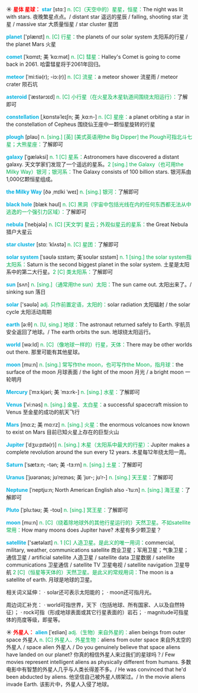 ☀ <font color="red">**星体 星球：**</font>
<font color="sky blue">**star**</font> [stɑː] 
<font color="#00b050">n. [C]（天空中的）星星，恒星：</font>The night was lit with stars. 夜晚繁星点点。/ distant star 遥远的星辰 / falling, shooting star 流星 / massive star 大质量恒星 / star cluster 星团

<font color="sky blue">**planet**</font> ['plænɪt] 
<font color="#00b050">n. [C] 行星：</font>the planets of our solar system 太阳系的行星 / the planet Mars 火星
           
<font color="sky blue">**comet**</font> [ˈkɒmɪt; 美 ˈkɑ:mət]
<font color="#00b050">n. [C] 彗星：</font>Halley's Comet is going to come back in 2061. 哈雷彗星将于2061年回归。

<font color="sky blue">**meteor**</font> [ˈmi:tiə(r); -iɔ:(r)]
<font color="#00b050">n. [C] 流星：</font>a meteor shower 流星雨 / meteor crater 陨石坑

<font color="sky blue">**asteroid**</font> [ˈæstərɔɪd]
<font color="#00b050">n. [C] 小行星（在火星及木星轨道间围绕太阳运行）：</font>了解即可
           
<font color="sky blue">**constellation**</font> [ˌkɒnstəˈleɪʃn; 美 ˌkɑ:n-]
<font color="#00b050">n. [C] 星座：</font>a planet orbiting a star in the constellation of Cepheus 围绕仙王座中一颗恒星旋转的行星
                      
<font color="sky blue">**plough**</font> [plaʊ]
<font color="#00b050">n. [sing.] [英] [美式英语用the Big Dipper] the Plough可指北斗七星；大熊星座：</font>了解即可

<font color="sky blue">**galaxy**</font> [ˈgæləksi]
<font color="#00b050">n. 1 [C] 星系：</font>Astronomers have discovered a distant galaxy. 天文学家们发现了一个遥远的星系。<font color="#00b050">2 [sing.] the Galaxy（也可用the Milky Way）银河；银河系：</font>The Galaxy consists of 100 billion stars. 银河系由1,000亿颗恒星组成。
          
<font color="sky blue">**the Milky Way**</font> [ðə ˌmɪlki ˈweɪ]
<font color="#00b050">n. [sing.] 银河：</font>了解即可
           
<font color="sky blue">**black hole**</font> [blæk həul]
<font color="#00b050">n. [C] 黑洞（宇宙中包括光线在内的任何东西都无法从中逃逸的一个强引力区域）：</font>了解即可
           
<font color="sky blue">**nebula**</font> [ˈnebjələ]
<font color="#00b050">n. [C] [天文学] 星云；外观似星云的星系：</font>the Great Nebula 猎户大星云

<font color="sky blue">**star cluster**</font> [stɑ: ˈklʌstə]
<font color="#00b050">n. [C] 星团：</font>了解即可

<font color="sky blue">**solar system**</font> [ˈsəʊlə sɪstəm; 美ˈsoʊlər sɪstəm]
<font color="#00b050">n. 1 [sing.] the solar system指太阳系：</font>Saturn is the second biggest planet in the solar system. 土星是太阳系中的第二大行星。<font color="#00b050">2 [C] 类太阳系：</font>了解即可

<font color="sky blue">**sun**</font> [sʌn] 
<font color="#00b050">n. [sing.]（通常用the sun）太阳：</font>The sun came out. 太阳出来了。/ sinking sun 落日

<font color="sky blue">**solar**</font> ['səʊlə] 
<font color="#00b050">adj. 只作前置定语，太阳的：</font>solar radiation 太阳辐射 / the solar cycle 太阳活动周期

<font color="sky blue">**earth**</font> [ə:θ] 
<font color="#00b050">n. [U, sing.] 地球：</font>The astronaut returned safely to Earth. 宇航员安全返回了地球。/ The earth orbits the sun. 地球绕太阳运行。

<font color="sky blue">**world**</font> [wə:ld] 
<font color="#00b050">n. [C]（像地球一样的）行星，天体：</font>There may be other worlds out there. 那里可能有其他星球。

<font color="sky blue">**moon**</font> [mu:n] 
<font color="#00b050">n. [sing.] 常写作the moon，也可写作the Moon，指月球：</font>the surface of the moon 月球表面 / the light of the moon 月光 / a bright moon 一轮明月
           
<font color="sky blue">**Mercury**</font> [ˈmɜ:kjəri; 美 ˈmɜ:rk-]
<font color="#00b050">n. [sing.] 水星：</font>了解即可
           
<font color="sky blue">**Venus**</font> [ˈvi:nəs]
<font color="#00b050">n. [sing.] 金星、太白星：</font>a successful spacecraft mission to Venus 至金星的成功的航天飞行

<font color="sky blue">**Mars**</font> [mɑ:z; 美 mɑ:rz]
<font color="#00b050">n. [sing.] 火星：</font>the enormous volcanoes now known to exist on Mars 目前已知火星上存在的巨型火山

<font color="sky blue">**Jupiter**</font> [ˈdʒu:pɪtə(r)]
<font color="#00b050">n. [sing.] 木星（太阳系中最大的行星）：</font>Jupiter makes a complete revolution around the sun every 12 years. 木星每12年绕太阳一周。

<font color="sky blue">**Saturn**</font> [ˈsætɜ:n; -tən; 美 -tɜ:rn]
<font color="#00b050">n. [sing.] 土星：</font>了解即可

<font color="sky blue">**Uranus**</font> [ˈjʊərənəs; jʊˈreɪnəs; 美 ˈjʊr-; jʊˈr-]
<font color="#00b050">n. [sing.] 天王星：</font>了解即可

<font color="sky blue">**Neptune**</font> [ˈneptju:n; North American English also -ˈtu:n]
<font color="#00b050">n. [sing.] 海王星：</font>了解即可

<font color="sky blue">**Pluto**</font> [ˈplu:təʊ; 美 -toʊ]
<font color="#00b050">n. [sing.] 冥王星：</font>了解即可

<font color="sky blue">**moon**</font> [mu:n] 
<font color="#00b050">n. [C]（绕着除地球外的其他行星运行的）天然卫星。不如satellite常用：</font>How many moons does Jupiter have? 木星有多少颗卫星？

<font color="sky blue">**satellite**</font> ['sætəlaɪt] 
<font color="#00b050">n. 1 [C] 人造卫星。是此义的唯一用词：</font>commercial, military, weather, communications satellite 商业卫星；军用卫星；气象卫星；通信卫星 / artificial satellite 人造卫星 / satellite data 卫星数据 / satellite communications 卫星通信 / satellite TV 卫星电视 / satellite navigation 卫星导航 <font color="#00b050">2 [C]（恒星等天体的）天然卫星。是此义的常规用词：</font>The moon is a satellite of earth. 月球是地球的卫星。

相关词义延伸：
· solar还可表示太阳能的；
· moon还可指月光。

周边词汇补充：
· world可指世界，天下（包括地球、所有国家、人以及自然特征）；
· rock可指（形成地球表面或其它行星表面的）岩石；
· magnitude可指星体的亮度等级，即星等。

☀ <font color="red">**外星人：**</font>
<font color="sky blue">**alien**</font> [ˈeɪliən]
<font color="#00b050">adj.（生物）来自外星的：</font>alien beings from outer space 外星人 <font color="#00b050">n. [C] 外星人、外星生物：</font>aliens from outer space 来自外太空的外星人 / space alien 外星人 / Do you genuinely believe that space aliens have landed on our planet? 你真的相信外星人来过我们的星球吗？/ Few movies represent intelligent aliens as physically different from humans. 多数电影中有智慧的外星人几乎与人类长得差不多。/ He was convinced that he'd been abducted by aliens. 他坚信自己被外星人绑架过。/ In the movie aliens invade Earth. 该影片中，外星人入侵了地球。
